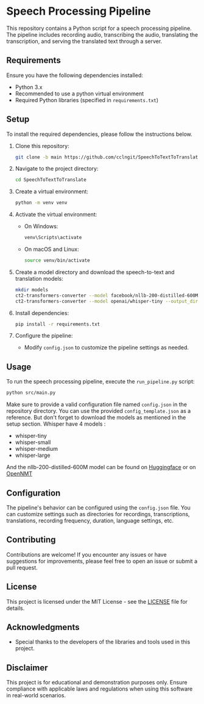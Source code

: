 # Speech Processing Pipeline

This repository contains a Python script for a speech processing pipeline. The pipeline includes recording audio, transcribing the audio, translating the transcription, and serving the translated text through a server.

## Requirements

Ensure you have the following dependencies installed:

- Python 3.x
- Recommended to use a python virtual environment
- Required Python libraries (specified in `requirements.txt`)

## Setup

To install the required dependencies, please follow the instructions below.

1. Clone this repository:

    ```bash
    git clone -b main https://github.com/cclngit/SpeechToTextToTranslate.git
    ```

2. Navigate to the project directory:

    ```bash
    cd SpeechToTextToTranslate
    ```

3. Create a virtual environment:

    ```bash
    python -m venv venv
    ```

4. Activate the virtual environment:

    - On Windows:

        ```bash
        venv\Scripts\activate
        ```

    - On macOS and Linux:

        ```bash
        source venv/bin/activate
        ```

5. Create a model directory and download the speech-to-text and translation models:

    ```bash
    mkdir models
    ct2-transformers-converter --model facebook/nllb-200-distilled-600M --output_dir models/nllb-200-distilled-600M
    ct2-transformers-converter --model openai/whisper-tiny --output_dir models/faster-whisper-tiny --copy_files tokenizer.json --quantization float32
    ```

6. Install dependencies:

    ```bash
    pip install -r requirements.txt
    ```

7. Configure the pipeline:

    - Modify `config.json` to customize the pipeline settings as needed.

## Usage

To run the speech processing pipeline, execute the `run_pipeline.py` script:

```bash
python src/main.py
```

Make sure to provide a valid configuration file named `config.json` in the repository directory. You can use the provided `config_template.json` as a reference.
But don't forget to download the models as mentioned in the setup section.
Whisper have 4 models :

- whisper-tiny
- whisper-small
- whisper-medium
- whisper-large

And the nllb-200-distilled-600M model can be found on [Huggingface](https://huggingface.co/facebook/nllb-200-distilled-600M) or on [OpenNMT](https://opennmt.net/Models-py/)

## Configuration

The pipeline's behavior can be configured using the `config.json` file. You can customize settings such as directories for recordings, transcriptions, translations, recording frequency, duration, language settings, etc.

## Contributing

Contributions are welcome! If you encounter any issues or have suggestions for improvements, please feel free to open an issue or submit a pull request.

## License

This project is licensed under the MIT License - see the [LICENSE](LICENSE) file for details.

## Acknowledgments

- Special thanks to the developers of the libraries and tools used in this project.

## Disclaimer

This project is for educational and demonstration purposes only. Ensure compliance with applicable laws and regulations when using this software in real-world scenarios.
